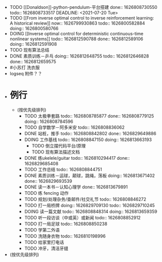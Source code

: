 - TODO [[Donaldson]]-python-pendulum-平台搭建 
  done:: 1626808730550
  todo:: 1626808733517
  DEADLINE: <2021-07-20 Tue>
- TODO [[From inverse optimal control to inverse reinforcement learning: A historical review]]
  now:: 1626799930863
  todo:: 1626800582884
  doing:: 1626800580766
- DOING [[Inverse optimal control for deterministic continuous-time nonlinear systems]]
  todo:: 1626812590788
  done:: 1626812589106
  doing:: 1626812591908
- TODO 现有算法总结
- DONE 素质训练－乒乓
  doing:: 1626812648755
  todo:: 1626812646828
  done:: 1626812659575
- #小苏打 洗衣服
- logseq 附件？？
- # 例行
	- (按优先级排列)
		- TODO 太极拳套路
		  todo:: 1626808785877
		  done:: 1626808779125
		  doing:: 1626808784596
		- TODO 自学数学－阿多米安
		  todo:: 1626808836062
		- DONE 站桩，推手
		  todo:: 1626808842802
		  done:: 1626829649886
		- DOING 工作基线
		  todo:: 1626808847150
		  doing:: 1626813663193
			- TODO 倒立摆代码平台/原理
			- TODO 现有算法描述文档
		- DONE 练ukelele/guitar
		  todo:: 1626810294417
		  done:: 1626829685408
		- TODO 工作总结
		  todo:: 1626808844751
		- DONE 素质训练－运球，颠球，跳绳，荡板
		  doing:: 1626813671402
		  done:: 1626829693539
		- DONE 读一本书－认知心理学
		  done:: 1626813679891
		- TODO 练 fencing 动作
		- TODO 规划/处理杂务/查邮件/社交礼节
		  todo:: 1626808846272
		- TODO 打一局桥牌
		  doing:: 1626829709130
		  todo:: 1626829710245
		- DOING 读一篇文献
		  todo:: 1626808848314
		  doing:: 1626813659359
		- TODO 听一段访谈（中或英）或新闻
		  todo:: 1626808852912
		- TODO 打一局足球
		  todo:: 1626808850238
		- TODO 学第二外语
		- TODO 洗随身衣物
		  todo:: 1626810198996
		- TODO 给家里打电话
		- TODO 冲牙，清洁牙缝
- (按优先级排列)
